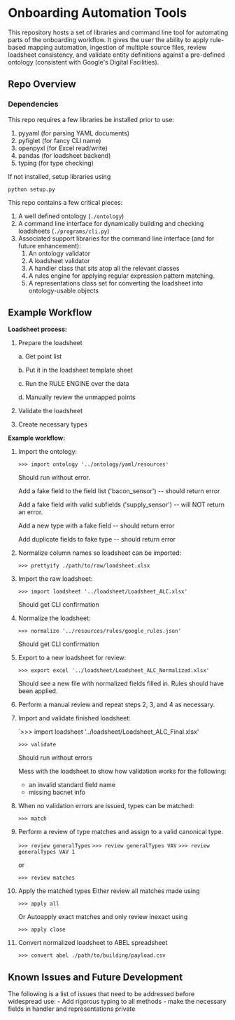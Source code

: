 
# Onboarding Automation Tools
This repository hosts a set of libraries and command line tool for automating parts of the onboarding workflow.
It gives the user the ability to apply rule-based mapping automation, ingestion of multiple source files,
review loadsheet consistency, and validate entity definitions against a pre-defined ontology (consistent with
Google's Digital Facilities).

## Repo Overview

### Dependencies
This repo requires a few libraries be installed prior to use:
1. pyyaml (for parsing YAML documents)
2. pyfiglet (for fancy CLI name)
3. openpyxl (for Excel read/write)
4. pandas (for loadsheet backend)
5. typing (for type checking)

If not installed, setup libraries using

```python setup.py```

This repo contains a few critical pieces:

1. A well defined ontology (`./ontology`)
2. A command line interface for dynamically building and checking loadsheets (`./programs/cli.py`)
3. Associated support libraries for the command line interface (and for future enhancement):
	1. An ontology validator
	2. A loadsheet validator
	3. A handler class that sits atop all the relevant classes
	4. A rules engine for applying regular expression pattern matching.
	5. A representations class set for converting the loadsheet into ontology-usable objects


## Example Workflow


**Loadsheet process:**
1. Prepare the loadsheet

	a. Get point list
	
	b. Put it in the loadsheet template sheet
	
	c. Run the RULE ENGINE over the data
	
	d. Manually review the unmapped points
	
2. Validate the loadsheet
3. Create necessary types


**Example workflow:**
1. Import the ontology:

	`>>> import ontology '../ontology/yaml/resources'`

	Should run without error.
	
	Add a fake field to the field list ('bacon_sensor') -- should return error
	
	Add a fake field with valid subfields ('supply_sensor') -- will NOT return an error.
	
	Add a new type with a fake field -- should return error
	
	Add duplicate fields to fake type -- should return error

2. Normalize column names so loadsheet can be imported:

	`>>> prettyify ./path/to/raw/loadsheet.xlsx`

3. Import the raw loadsheet:

	`>>> import loadsheet '../loadsheet/Loadsheet_ALC.xlsx'`

	Should get CLI confirmation

4. Normalize the loadsheet:

	`>>> normalize '../resources/rules/google_rules.json'`

	Should get CLI confirmation

5. Export to a new loadsheet for review:

	`>>> export excel '../loadsheet/Loadsheet_ALC_Normalized.xlsx'`

	Should see a new file with normalized fields filled in.
	Rules should have been applied.

6. Perform a manual review and repeat steps 2, 3, and 4 as necessary.

7. Import and validate finished loadsheet:

	`>>> import loadsheet '../loadsheet/Loadsheet_ALC_Final.xlsx'
	
	`>>> validate`

	Should run without errors

	Mess with the loadsheet to show how validation works for the following:
	- an invalid standard field name
	- missing bacnet info

8. When no validation errors are issued, types can be matched:

	`>>> match`

9. Perform a review of type matches and assign to a valid canonical type.

	`>>> review generalTypes`
	`>>> review generalTypes VAV`
	`>>> review generalTypes VAV 1`

	or

	`>>> review matches`


10. Apply the matched types
	Either review all matches made using

	`>>> apply all`

	Or Autoapply exact matches and only review inexact using

	`>>> apply close`

11. Convert normalized loadsheet to ABEL spreadsheet

	`>>> convert abel ./path/to/building/payload.csv`


## Known Issues and Future Development

The following is a list of issues that need to be addressed before widespread use:
	- Add rigorous typing to all methods
	- make the necessary fields in handler and representations private
